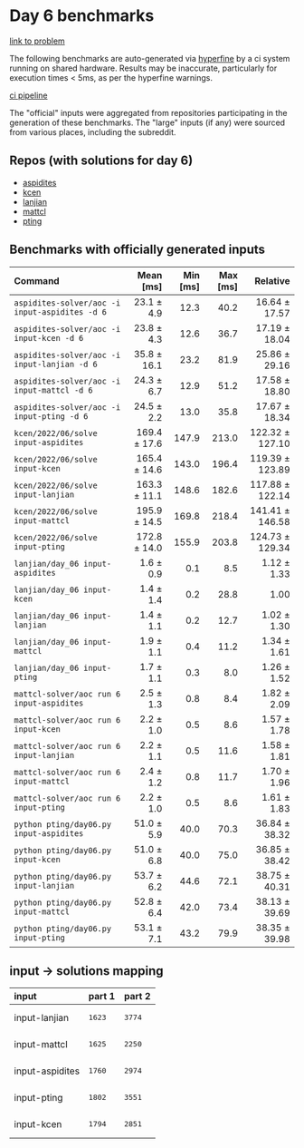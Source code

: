 # Day 6 benchmarks

[link to problem](http://adventofcode.com/2022/day/6)

The following benchmarks are auto-generated via [hyperfine](https://github.com/sharkdp/hyperfine) by a ci system running on shared hardware. Results may be inaccurate, particularly for execution times < 5ms, as per the hyperfine warnings.

[ci pipeline](http://ci.papercode.net:8080/teams/aoc2022/pipelines/aoc-compare-2022)

The "official" inputs were aggregated from repositories participating in the generation of these benchmarks. The "large" inputs (if any) were sourced from various places, including the subreddit.

## Repos (with solutions for day 6)


- [aspidites](https://github.com/aspidites/aoc2022)
- [kcen](https://github.com/kcen/AdventOfCode)
- [lanjian](https://github.com/LanJian/aoc-2022)
- [mattcl](https://github.com/mattcl/aoc2022)
- [pting](https://github.com/pting/aoc2022)

## Benchmarks with officially generated inputs
| Command | Mean [ms] | Min [ms] | Max [ms] | Relative |
|:---|---:|---:|---:|---:|
| `aspidites-solver/aoc -i input-aspidites -d 6` | 23.1 ± 4.9 | 12.3 | 40.2 | 16.64 ± 17.57 |
| `aspidites-solver/aoc -i input-kcen -d 6` | 23.8 ± 4.3 | 12.6 | 36.7 | 17.19 ± 18.04 |
| `aspidites-solver/aoc -i input-lanjian -d 6` | 35.8 ± 16.1 | 23.2 | 81.9 | 25.86 ± 29.16 |
| `aspidites-solver/aoc -i input-mattcl -d 6` | 24.3 ± 6.7 | 12.9 | 51.2 | 17.58 ± 18.80 |
| `aspidites-solver/aoc -i input-pting -d 6` | 24.5 ± 2.2 | 13.0 | 35.8 | 17.67 ± 18.34 |
| `kcen/2022/06/solve input-aspidites` | 169.4 ± 17.6 | 147.9 | 213.0 | 122.32 ± 127.10 |
| `kcen/2022/06/solve input-kcen` | 165.4 ± 14.6 | 143.0 | 196.4 | 119.39 ± 123.89 |
| `kcen/2022/06/solve input-lanjian` | 163.3 ± 11.1 | 148.6 | 182.6 | 117.88 ± 122.14 |
| `kcen/2022/06/solve input-mattcl` | 195.9 ± 14.5 | 169.8 | 218.4 | 141.41 ± 146.58 |
| `kcen/2022/06/solve input-pting` | 172.8 ± 14.0 | 155.9 | 203.8 | 124.73 ± 129.34 |
| `lanjian/day_06 input-aspidites` | 1.6 ± 0.9 | 0.1 | 8.5 | 1.12 ± 1.33 |
| `lanjian/day_06 input-kcen` | 1.4 ± 1.4 | 0.2 | 28.8 | 1.00 |
| `lanjian/day_06 input-lanjian` | 1.4 ± 1.1 | 0.2 | 12.7 | 1.02 ± 1.30 |
| `lanjian/day_06 input-mattcl` | 1.9 ± 1.1 | 0.4 | 11.2 | 1.34 ± 1.61 |
| `lanjian/day_06 input-pting` | 1.7 ± 1.1 | 0.3 | 8.0 | 1.26 ± 1.52 |
| `mattcl-solver/aoc run 6 input-aspidites` | 2.5 ± 1.3 | 0.8 | 8.4 | 1.82 ± 2.09 |
| `mattcl-solver/aoc run 6 input-kcen` | 2.2 ± 1.0 | 0.5 | 8.6 | 1.57 ± 1.78 |
| `mattcl-solver/aoc run 6 input-lanjian` | 2.2 ± 1.1 | 0.5 | 11.6 | 1.58 ± 1.81 |
| `mattcl-solver/aoc run 6 input-mattcl` | 2.4 ± 1.2 | 0.8 | 11.7 | 1.70 ± 1.96 |
| `mattcl-solver/aoc run 6 input-pting` | 2.2 ± 1.0 | 0.5 | 8.6 | 1.61 ± 1.83 |
| `python pting/day06.py input-aspidites` | 51.0 ± 5.9 | 40.0 | 70.3 | 36.84 ± 38.32 |
| `python pting/day06.py input-kcen` | 51.0 ± 6.8 | 40.0 | 75.0 | 36.85 ± 38.42 |
| `python pting/day06.py input-lanjian` | 53.7 ± 6.2 | 44.6 | 72.1 | 38.75 ± 40.31 |
| `python pting/day06.py input-mattcl` | 52.8 ± 6.4 | 42.0 | 73.4 | 38.13 ± 39.69 |
| `python pting/day06.py input-pting` | 53.1 ± 7.1 | 43.2 | 79.9 | 38.35 ± 39.98 |

## input -> solutions mapping
|input|part 1|part 2|
|:---|:---|:---|
|input-lanjian|<pre>1623</pre>|<pre>3774</pre>|
|input-mattcl|<pre>1625</pre>|<pre>2250</pre>|
|input-aspidites|<pre>1760</pre>|<pre>2974</pre>|
|input-pting|<pre>1802</pre>|<pre>3551</pre>|
|input-kcen|<pre>1794</pre>|<pre>2851</pre>|
